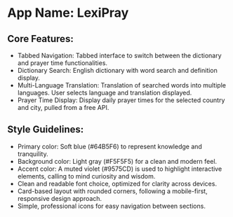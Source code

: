 # **App Name**: LexiPray

## Core Features:

- Tabbed Navigation: Tabbed interface to switch between the dictionary and prayer time functionalities.
- Dictionary Search: English dictionary with word search and definition display.
- Multi-Language Translation: Translation of searched words into multiple languages. User selects language and translation displayed.
- Prayer Time Display: Display daily prayer times for the selected country and city, pulled from a free API.

## Style Guidelines:

- Primary color: Soft blue (#64B5F6) to represent knowledge and tranquility.
- Background color: Light gray (#F5F5F5) for a clean and modern feel.
- Accent color: A muted violet (#9575CD) is used to highlight interactive elements, calling to mind curiosity and wisdom.
- Clean and readable font choice, optimized for clarity across devices.
- Card-based layout with rounded corners, following a mobile-first, responsive design approach.
- Simple, professional icons for easy navigation between sections.